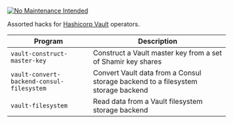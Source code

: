 [![No Maintenance Intended](http://unmaintained.tech/badge.svg)](http://unmaintained.tech/)

Assorted hacks for [Hashicorp Vault][vault-github] operators.

| Program | Description |
|---------|-------------|
| `vault-construct-master-key` | Construct a Vault master key from a set of Shamir key shares |
| `vault-convert-backend-consul-filesystem` | Convert Vault data from a Consul storage backend to a filesystem storage backend |
| `vault-filesystem` | Read data from a Vault filesystem storage backend |

[vault-github]: https://github.com/hashicorp/vault
